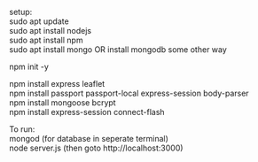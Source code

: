 setup:<br/>
sudo apt update<br/>
sudo apt install nodejs<br/>
sudo apt install npm<br/>
sudo apt install mongo OR install mongodb some other way<br/>

npm init -y<br/>

npm install express leaflet<br/>
npm install passport passport-local express-session body-parser<br/>
npm install mongoose bcrypt<br/>
npm install express-session connect-flash<br/>

To run:<br/>
mongod (for database in seperate terminal)<br/>
node server.js (then goto http://localhost:3000)<br/>
